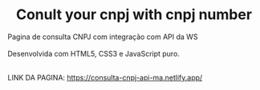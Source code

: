 <img src=""/>



<h1 align="center">  Conult your cnpj with cnpj number  </h1>


Pagina de consulta CNPJ com integração com API da WS <br>
<br>
Desenvolvida com HTML5, CSS3 e JavaScript puro. <br>
<br>

LINK DA PAGINA: https://consulta-cnpj-api-ma.netlify.app/
